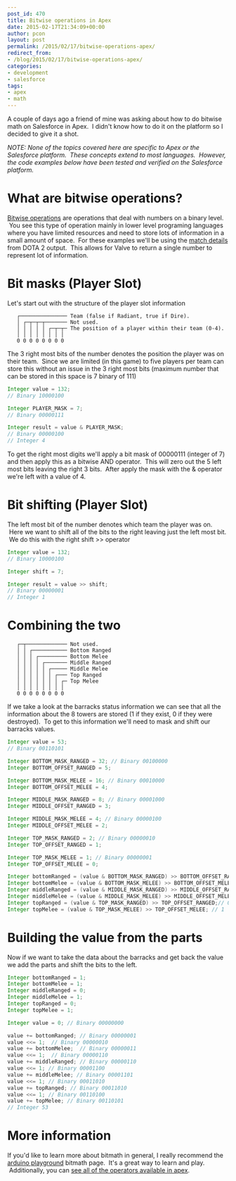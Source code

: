 ```yaml
---
post_id: 470
title: Bitwise operations in Apex
date: 2015-02-17T21:34:09+00:00
author: pcon
layout: post
permalink: /2015/02/17/bitwise-operations-apex/
redirect_from:
- /blog/2015/02/17/bitwise-operations-apex/
categories:
- development
- salesforce
tags:
- apex
- math
---
```

A couple of days ago a friend of mine was asking about how to do bitwise math on Salesforce in Apex.  I didn't know how to do it on the platform so I decided to give it a shot.

_NOTE: None of the topics covered here are specific to Apex or the Salesforce platform.  These concepts extend to most languages.  However, the code examples below have been tested and verified on the Salesforce platform._

# What are bitwise operations?

[Bitwise operations](http://en.wikipedia.org/wiki/Bitwise_operation "Bitwise Operation") are operations that deal with numbers on a binary level.  You see this type of operation mainly in lower level programing languages where you have limited resources and need to store lots of information in a small amount of space.  For these examples we'll be using the [match details](https://wiki.teamfortress.com/wiki/WebAPI/GetMatchDetails#Player_Slot "Match Details") from DOTA 2 output.  This allows for Valve to return a single number to represent lot of information.
<!--more-->

# Bit masks (Player Slot)

Let's start out with the structure of the player slot information

```
   ┌─────────────── Team (false if Radiant, true if Dire).
   │ ┌─┬─┬─┬─────── Not used.
   │ │ │ │ │ ┌─┬─┬─ The position of a player within their team (0-4).
   │ │ │ │ │ │ │ │
   0 0 0 0 0 0 0 0
```

The 3 right most bits of the number denotes the position the player was on their team.  Since we are limited (in this game) to five players per team can store this without an issue in the 3 right most bits (maximum number that can be stored in this space is 7 binary of 111)

```java
Integer value = 132;
// Binary 10000100

Integer PLAYER_MASK = 7;
// Binary 00000111

Integer result = value & PLAYER_MASK;
// Binary 00000100
// Integer 4
```

To get the right most digits we'll apply a bit mask of 00000111 (integer of 7) and then apply this as a bitwise AND operator.  This will zero out the 5 left most bits leaving the right 3 bits.  After apply the mask with the & operator we're left with a value of 4.

# Bit shifting (Player Slot)

The left most bit of the number denotes which team the player was on.  Here we want to shift all of the bits to the right leaving just the left most bit.  We do this with the right shift >> operator

```java
Integer value = 132;
// Binary 10000100

Integer shift = 7;

Integer result = value >> shift;
// Binary 00000001
// Integer 1
```

# Combining the two

```
   ┌─┬───────────── Not used.
   │ │ ┌─────────── Bottom Ranged
   │ │ │ ┌───────── Bottom Melee
   │ │ │ │ ┌─────── Middle Ranged
   │ │ │ │ │ ┌───── Middle Melee
   │ │ │ │ │ │ ┌─── Top Ranged
   │ │ │ │ │ │ │ ┌─ Top Melee
   │ │ │ │ │ │ │ │
   0 0 0 0 0 0 0 0
```

If we take a look at the barracks status information we can see that all the information about the 8 towers are stored (1 if they exist, 0 if they were destroyed).  To get to this information we'll need to mask and shift our barracks values.

```java
Integer value = 53;
// Binary 00110101

Integer BOTTOM_MASK_RANGED = 32; // Binary 00100000
Integer BOTTOM_OFFSET_RANGED = 5;

Integer BOTTOM_MASK_MELEE = 16; // Binary 00010000
Integer BOTTOM_OFFSET_MELEE = 4;

Integer MIDDLE_MASK_RANGED = 8; // Binary 00001000
Integer MIDDLE_OFFSET_RANGED = 3;

Integer MIDDLE_MASK_MELEE = 4; // Binary 00000100
Integer MIDDLE_OFFSET_MELEE = 2;

Integer TOP_MASK_RANGED = 2; // Binary 00000010
Integer TOP_OFFSET_RANGED = 1;

Integer TOP_MASK_MELEE = 1; // Binary 00000001
Integer TOP_OFFSET_MELEE = 0;

Integer bottomRanged = (value & BOTTOM_MASK_RANGED) >> BOTTOM_OFFSET_RANGED;// 1
Integer bottomMelee = (value & BOTTOM_MASK_MELEE) >> BOTTOM_OFFSET_MELEE; // 1
Integer middleRanged = (value & MIDDLE_MASK_RANGED) >> MIDDLE_OFFSET_RANGED;// 0
Integer middleMelee = (value & MIDDLE_MASK_MELEE) >> MIDDLE_OFFSET_MELEE; // 1
Integer topRanged = (value & TOP_MASK_RANGED) >> TOP_OFFSET_RANGED;// 0
Integer topMelee = (value & TOP_MASK_MELEE) >> TOP_OFFSET_MELEE; // 1
```

# Building the value from the parts

Now if we want to take the data about the barracks and get back the value we add the parts and shift the bits to the left.

```java
Integer bottomRanged = 1;
Integer bottomMelee = 1;
Integer middleRanged = 0;
Integer middleMelee = 1;
Integer topRanged = 0;
Integer topMelee = 1;

Integer value = 0; // Binary 00000000

value += bottomRanged; // Binary 00000001
value <<= 1;  // Binary 00000010
value += bottomMelee;  // Binary 00000011
value <<= 1;  // Binary 00000110
value += middleRanged; // Binary 00000110
value <<= 1; // Binary 00001100
value += middleMelee; // Binary 00001101
value <<= 1; // Binary 00011010
value += topRanged; // Binary 00011010
value <<= 1; // Binary 00110100
value += topMelee; // Binary 00110101
// Integer 53
```

# More information

If you'd like to learn more about bitmath in general, I really recommend the [arduino playground](http://playground.arduino.cc/Code/BitMath "Arduino Playground") bitmath page.  It's a great way to learn and play.  Additionally, you can [see all of the operators available in apex](https://www.salesforce.com/us/developer/docs/apexcode/Content/langCon_apex_expressions_operators_understanding.htm "Apex Operators").